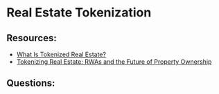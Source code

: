 # Real Estate Tokenization

## Resources:

* [What Is Tokenized Real Estate?](https://chain.link/education-hub/tokenized-real-estate)
* [Tokenizing Real Estate: RWAs and the Future of Property Ownership](https://blockchain-today.medium.com/tokenizing-real-estate-rwas-and-the-future-of-property-ownership-57fd2bb6a319)

## Questions:
